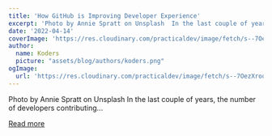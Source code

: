 ```yaml
---
title: 'How GitHub is Improving Developer Experience'
excerpt: 'Photo by Annie Spratt on Unsplash  In the last couple of years, the number of developers contributing...'
date: '2022-04-14'
coverImage: 'https://res.cloudinary.com/practicaldev/image/fetch/s--7OezXroq--/c_imagga_scale,f_auto,fl_progressive,h_420,q_auto,w_1000/https://dev-to-uploads.s3.amazonaws.com/uploads/articles/cb63xwz1f8iy5pmiz6pe.jpg'
author:
  name: Koders
  picture: "assets/blog/authors/koders.png"
ogImage:
  url: 'https://res.cloudinary.com/practicaldev/image/fetch/s--7OezXroq--/c_imagga_scale,f_auto,fl_progressive,h_420,q_auto,w_1000/https://dev-to-uploads.s3.amazonaws.com/uploads/articles/cb63xwz1f8iy5pmiz6pe.jpg'
---
```


Photo by Annie Spratt on Unsplash  In the last couple of years, the number of developers contributing...

[Read more](https://dev.to/this-is-learning/how-github-is-improving-developer-experience-8jj)
